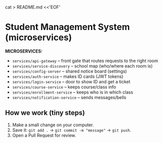 





cat > README.md <<'EOF'
# Student Management System (microservices)

**MICROSERVICES:**
- `services/api-gateway` – front gate that routes requests to the right room
- `services/service-discovery` – school map (who/where each room is)
- `services/config-server` – shared notice board (settings)
- `services/auth-service` – makes ID cards (JWT tokens)
- `services/login-service` – door to show ID and get a ticket
- `services/course-service` – keeps course/class info
- `services/enrollment-service` – keeps who is in which class
- `services/notification-service` – sends messages/bells

## How we work (tiny steps)
1. Make a small change on your computer.
2. Save it: `git add .` → `git commit -m "message"` → `git push`.
3. Open a Pull Request for review.
